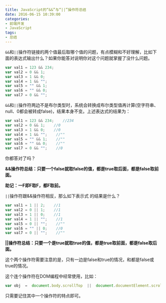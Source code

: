 ```yaml
---
title: JavaScript的“&&”与“||”操作符总结
date: 2016-06-15 10:39:00
categories:
- 前端开发
- JavaScript
tags:
- 总结
---
```


`&&`和`||`操作符链接的两个值最后取哪个值的问题，有点模糊和不好理解，比如下面的表达式输出什么？如果你能答对说明你对这个问题就掌握了没什么问题。
<!-- more -->
```js
var val1 = 123 && 234; 
var val2 = 0 && 1; 
var val3 = 1 && 0; 
var val4 = 1 && ""; 
var val5 = "" && 1; 
var val6 = "" && 0; 
var val7 = 0 && "";
```

`&&`和`||`操作符两边不是布尔类型时，系统会转换成布尔类型值再计算(空字符串、null、0都会被转成false)，结果本身不变。上述表达式的结果为：
```js
var val1 = 123 && 234;    //234
var val2 = 0 && 1;    //0
var val3 = 1 && 0;    //0
var val4 = 1 && "";    //""
var val5 = "" && 1;    //""
var val6 = "" && 0;    //""
var val7 = 0 && "";    //0
```
你都答对了吗？

**&&操作符总结：只要一个false就取false的值，都是true取后面，都是false取前面。**

**助记：一F即F取F，都F取前。**

`||`操作符跟&&操作符相反，那么如下表示式 的结果是什么？

```js
var val1 = 1 || 2;    //1
var val2 = 0 || 1;    //1
var val3 = 1 || 0;    //1
var val4 = 1 || "";    //1
var val5 = 0 || "";    //""
var val6 = "" || 0;    //0
var val7 = 0 || "";    //""
```
**||操作符总结：只要一个是true就取true的值，都是true取前面，都是false取后面。**

这个两个操作符需要注意的是，只有一边是false和true的情况，和都是false或true的情况。

这个连个操作符在DOM编程中经常使用，比如：
```js
var obj  =  document.body.scrollTop  ||  document.documentElement.scrollTop;
```
只需要记住其中一个操作符的特点即可。
